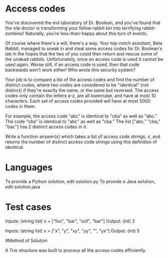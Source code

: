 Access codes
============

You've discovered the evil laboratory of Dr. Boolean, and you've found that the vile doctor is transforming your fellow rabbit kin into terrifying rabbit-zombies! Naturally, you're less-than-happy about 
this turn of events.

Of course where there's a will, there's a way. Your top-notch assistant, Beta Rabbit, managed to sneak in and steal some access codes for Dr. Boolean's lab in the hopes that the two of you could then 
return and rescue some of the undead rabbits. Unfortunately, once an access code is used it cannot be used again. Worse still, if an access code is used, then that code backwards won't work either! Who wrote 
this security system?

Your job is to compare a list of the access codes and find the number of distinct codes, where two codes are considered to be "identical" (not distinct) if they're exactly the same, or the same but 
reversed. The access codes only contain the letters a-z, are all lowercase, and have at most 10 characters. Each set of access codes provided will have at most 5000 codes in them.

For example, the access code "abc" is identical to "cba" as well as "abc." The code "cba" is identical to "abc" as well as "cba." The list 
["abc," "cba," "bac"] has 2 distinct access codes in it.

Write a function answer(x) which takes a list of access code strings, x, and returns the number of distinct access code strings using this definition of identical.

Languages
=========

To provide a Python solution, edit solution.py
To provide a Java solution, edit solution.java

Test cases
==========

Inputs:
    (string list) x = ["foo", "bar", "oof", "bar"]
Output:
    (int) 2

Inputs:
    (string list) x = ["x", "y", "xy", "yy", "", "yx"]
Output:
    (int) 5

#Method of Solution

A Trie structure was built to process all the access codes efficiently.